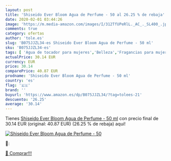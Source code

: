 ```yaml
---
layout: post
title: 'Shiseido Ever Bloom Agua de Perfume - 50 al 26.25 % de rebaja'
date: 2020-02-01 03:44:26
image: 'https://m.media-amazon.com/images/I/312TfUPeRlL._AC_._SL400_.jpg'
comments: true
category: ofertas
author: 'tole.es'
slug: 'B075JJZL34-es Shiseido Ever Bloom Agua de Perfume - 50 ml'
sku: 'B075JJZL34-es'
tags: [ 'Agua de tocador para mujeres','Belleza','Fragancias para mujeres','Instrumentos de percusión para niños','Instrumentos musicales para niños','Juguetes','Juguetes y juegos','Perfumes y fragancias','Productos para el cuidado de la piel','Sets y juegos para el cuidado de la piel','agua','de','perfume', ]
actualPrice: 30.14 EUR
currency: EUR
price: 30.14
comparePrice: 40.87 EUR
prodname: 'Shiseido Ever Bloom Agua de Perfume - 50 ml'
country: 'es'
flag: '🇪🇸'
brand: ''
buyurl: 'https://www.amazon.es/dp/B075JJZL34/?tag=tolees-21'
descuento: '26.25'
average: '30.14'
---
```


Tienes [Shiseido Ever Bloom Agua de Perfume - 50 ml](https://www.amazon.es/dp/B075JJZL34/?tag=tolees-21) con precio final de  30.14 EUR (original: 40.87 EUR) (26.25 %  de rebaja) aqui!

[![Shiseido Ever Bloom Agua de Perfume - 50](https://m.media-amazon.com/images/I/312TfUPeRlL._AC_._SL400_.jpg)](https://www.amazon.es/dp/B075JJZL34/?tag=tolees-21)

🔎:


[🛒 Comprar!!!](https://www.amazon.es/dp/B075JJZL34/?tag=tolees-21)
